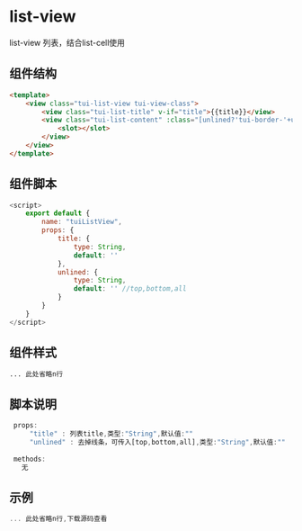 # list-view
list-view 列表，结合list-cell使用

## 组件结构
``` html
<template>
	<view class="tui-list-view tui-view-class">
		<view class="tui-list-title" v-if="title">{{title}}</view>
		<view class="tui-list-content" :class="[unlined?'tui-border-'+unlined:'']">
			<slot></slot>
		</view>
	</view>
</template>
``` 

## 组件脚本
``` js
<script>
	export default {
		name: "tuiListView",
		props: {
			title: {
				type: String,
				default: ''
			},
			unlined: {
				type: String,
				default: '' //top,bottom,all
			}
		}
	}
</script>
``` 

## 组件样式

``` css
... 此处省略n行
``` 

## 脚本说明

``` js
 props: 
	 "title" : 列表title,类型:"String",默认值:""
	 "unlined" : 去掉线条，可传入[top,bottom,all],类型:"String",默认值:""
	 
 methods:
   无

```

## 示例

``` js
... 此处省略n行,下载源码查看
``` 